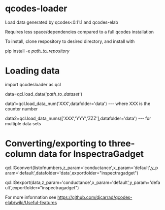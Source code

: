 # qcodes-loader
Load data generated by qcodes&lt;0.11.1 and qcodes-elab

Requires less space/dependencies compared to a full qcodes installation

To install, clone respository to desired directory, and install with

pip install -e *path_to_repository*

# Loading data
import qcodesloader as qcl

data=qcl.load_data('*path_to_dataset*')

data1=qcl.load_data_num('XXX',datafolder='data') --- where XXX is the counter number

data2=qcl.load_data_nums(['XXX','YYY','ZZZ'],datafolder='data') --- for multiple data sets

# Converting/exporting to three-column data for InspectraGadget

qcl.IGconvert(listofnumbers,z_param='conductance',x_param='default',y_param='default',datafolder='data',exportfolder="inspectragadget")

qcl.IGexport(data,z_param='conductance',x_param='default',y_param='default',exportfolder="inspectragadget")

For more information see https://github.com/djcarrad/qcodes-elab/wiki/Useful-features
